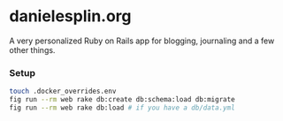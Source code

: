 # danielesplin.org

A very personalized Ruby on Rails app for blogging, journaling and a few other things.

### Setup

```bash
touch .docker_overrides.env
fig run --rm web rake db:create db:schema:load db:migrate
fig run --rm web rake db:load # if you have a db/data.yml
```
